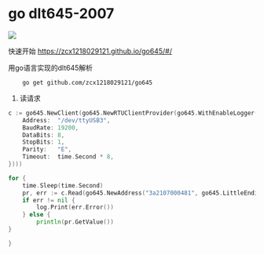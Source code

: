 # go dlt645-2007




<img src="https://img.shields.io/github/stars/zcx1218029121/go645?style=social"/>



快速开始 https://zcx1218029121.github.io/go645/#/



用go语言实现的dlt645解析
```shell
    go get github.com/zcx1218029121/go645
```

1. 读请求
```go
c := go645.NewClient(go645.NewRTUClientProvider(go645.WithEnableLogger(), go645.WithSerialConfig(serial.Config{
    Address:  "/dev/ttyUSB3",
    BaudRate: 19200,
    DataBits: 8,
    StopBits: 1,
    Parity:   "E",
    Timeout:  time.Second * 8,
})))

for {
    time.Sleep(time.Second)
    pr, err := c.Read(go645.NewAddress("3a2107000481", go645.LittleEndian), 0x00_01_00_00)
    if err != nil {
        log.Print(err.Error())
    } else {
        println(pr.GetValue())
}

}
```
